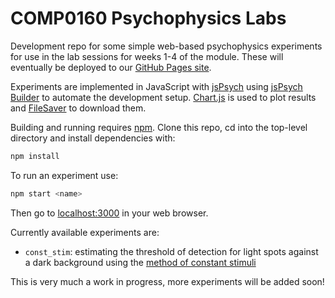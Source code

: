 # COMP0160 Psychophysics Labs

Development repo for some simple web-based psychophysics experiments
for use in the lab sessions for weeks 1-4 of the module. These will
eventually be deployed to our
[GitHub Pages site](https://comp0160.github.io).

Experiments are implemented in JavaScript with [jsPsych](https://www.jspsych.org/)
using [jsPsych Builder](https://github.com/bjoluc/jspsych-builder) to automate the
development setup. [Chart.js](https://www.chartjs.org/docs/latest/) is used to plot
results and [FileSaver](https://github.com/eligrey/FileSaver.js/) to download them.

Building and running requires [npm](https://docs.npmjs.com/about-npm). Clone this repo,
cd into the top-level directory and install dependencies with:

```sh
npm install
```

To run an experiment use:

```sh
npm start <name>
```

Then go to [localhost:3000](http://localhost:3000) in your web browser.

Currently available experiments are:

* `const_stim`: estimating the threshold of detection for light spots against a
  dark background using the [method of constant stimuli](https://en.wikipedia.org/wiki/Psychophysics#Method_of_constant_stimuli)

This is very much a work in progress, more experiments will be added soon!